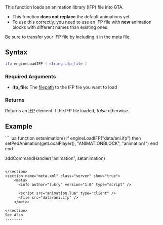 This function loads an animation library (IFP) file into GTA.

-   This function **does not replace** the default animations yet.
-   To use this correctly, you need to use an IFP file with **new** animation blocks with different names than existing ones.

Be sure to transfer your IFP file by including it in the meta file.

Syntax
------

``` lua
ifp engineLoadIFP ( string ifp_file ) 
```

### Required Arguments

-   **ifp\_file:** The [filepath](/docs/filepath.md "wikilink") to the IFP file you want to load

### Returns

Returns an [IFP](/docs/IFP.md "wikilink") element if the IFP file loaded, *false* otherwise.

Example
-------

<section name="animation.lua" class="client" show="true">
``` lua
function setanimation()
  if engineLoadIFP("data/ani.ifp") then
    setPedAnimation(getLocalPlayer(), "ANIMATIONBLOCK", "animation1")
  end
end

addCommandHandler("animation", setanimation)
```

</section>
<section name="meta.xml" class="server" show="true">
    <meta>
      <info author="lukry" version="1.0" type="script" />

      <script src="animation.lua" type="client" />
      <file src="data/ani.ifp" />
    </meta>

</section>
See Also
--------
